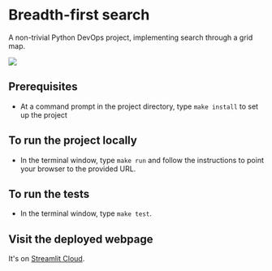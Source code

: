 # Breadth-first search

A non-trivial Python DevOps project, implementing search through a grid map.

<img src="data/screenshot.png">

## Prerequisites

* At a command prompt in the project directory, type `make install` to set up the project

## To run the project locally

* In the terminal window, type `make run` and follow the instructions to point your browser to the provided URL.

## To run the tests

* In the terminal window, type `make test`.

## Visit the deployed webpage

It's on [Streamlit Cloud](https://bcorfman-bfs-main.streamlit.app).

